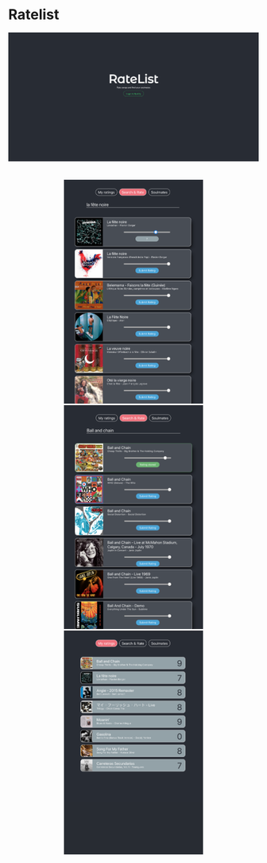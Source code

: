 # Ratelist

<div>
  <div align='center'>
    <img src="client/src/assets/login.png" width=850 alt="login">
  </div>
  <br></br>
  <div align='center'>
    <img src="client/src/assets/rating_selection.png" width=280 height=450 alt="rating selection">
    <img src="client/src/assets/rated_song.png" width=280 height=450 alt="rated song">
    <img src="client/src/assets/rated_songs_list.png" width=280 height=450 alt="rated songs list">
  </div>
</div>


